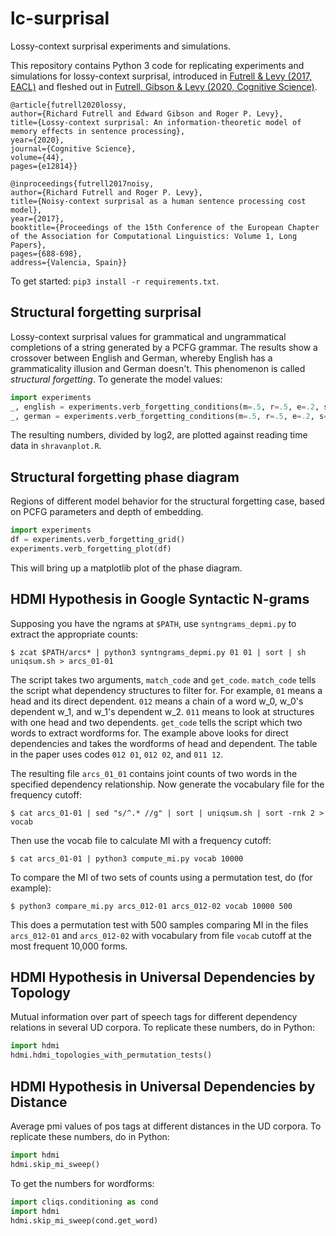 # lc-surprisal
Lossy-context surprisal experiments and simulations.

This repository contains Python 3 code for replicating experiments and simulations for lossy-context surprisal, introduced in [Futrell & Levy (2017, EACL)](http://aclweb.org/anthology/E/E17/E17-1065) and fleshed out in [Futrell, Gibson & Levy (2020, Cognitive Science)](http://socsci.uci.edu/~rfutrell/papers/futrell2020lossy.pdf).

```
@article{futrell2020lossy,
author={Richard Futrell and Edward Gibson and Roger P. Levy},
title={Lossy-context surprisal: An information-theoretic model of memory effects in sentence processing},
year={2020},
journal={Cognitive Science},
volume={44},
pages={e12814}}

@inproceedings{futrell2017noisy,
author={Richard Futrell and Roger P. Levy},
title={Noisy-context surprisal as a human sentence processing cost model},
year={2017},
booktitle={Proceedings of the 15th Conference of the European Chapter of the Association for Computational Linguistics: Volume 1, Long Papers},
pages={688-698},
address={Valencia, Spain}}
```

To get started: `pip3 install -r requirements.txt`.

## Structural forgetting surprisal
Lossy-context surprisal values for grammatical and ungrammatical completions of a string generated by a PCFG grammar.
The results show a crossover between English and German, whereby English has a grammaticality illusion and German doesn't.
This phenomenon is called *structural forgetting*.
To generate the model values:
```python
import experiments
_, english = experiments.verb_forgetting_conditions(m=.5, r=.5, e=.2, s=.8)
_, german = experiments.verb_forgetting_conditions(m=.5, r=.5, e=.2, s=0)
```
The resulting numbers, divided by log2, are plotted against reading time data in `shravanplot.R`.

## Structural forgetting phase diagram
Regions of different model behavior for the structural forgetting case, based on PCFG parameters and depth of embedding.
```python
import experiments
df = experiments.verb_forgetting_grid()
experiments.verb_forgetting_plot(df)
```
This will bring up a matplotlib plot of the phase diagram.

## HDMI Hypothesis in Google Syntactic N-grams
Supposing you have the ngrams at `$PATH`, use `syntngrams_depmi.py` to extract the appropriate counts:
```
$ zcat $PATH/arcs* | python3 syntngrams_depmi.py 01 01 | sort | sh uniqsum.sh > arcs_01-01
```
The script takes two arguments, `match_code` and `get_code`. `match_code` tells the script what dependency structures to filter for. For example, `01` means a head and its direct dependent. `012` means a chain of a word w_0, w_0's dependent w_1, and w_1's dependent w_2. `011` means to look at structures with one head and two dependents. `get_code` tells the script which two words to extract wordforms for. The example above looks for direct dependencies and takes the wordforms of head and dependent. The table in the paper uses codes `012 01`, `012 02`, and `011 12`.

The resulting file `arcs_01_01` contains joint counts of two words in the specified dependency relationship.
Now generate the vocabulary file for the frequency cutoff:
```
$ cat arcs_01-01 | sed "s/^.* //g" | sort | uniqsum.sh | sort -rnk 2 > vocab
```
Then use the vocab file to calculate MI with a frequency cutoff:
```
$ cat arcs_01-01 | python3 compute_mi.py vocab 10000
```

To compare the MI of two sets of counts using a permutation test, do (for example):
```
$ python3 compare_mi.py arcs_012-01 arcs_012-02 vocab 10000 500
```
This does a permutation test with 500 samples comparing MI in the files `arcs_012-01` and `arcs_012-02` with vocabulary from file `vocab` cutoff at the most frequent 10,000 forms.

## HDMI Hypothesis in Universal Dependencies by Topology

Mutual information over part of speech tags for different dependency relations in several UD corpora. To replicate these numbers, do in Python:
```python
import hdmi
hdmi.hdmi_topologies_with_permutation_tests()
```

## HDMI Hypothesis in Universal Dependencies by Distance

Average pmi values of pos tags at different distances in the UD corpora.
To replicate these numbers, do in Python:
```python
import hdmi
hdmi.skip_mi_sweep()
```

To get the numbers for wordforms:
```python
import cliqs.conditioning as cond
import hdmi
hdmi.skip_mi_sweep(cond.get_word)
```


